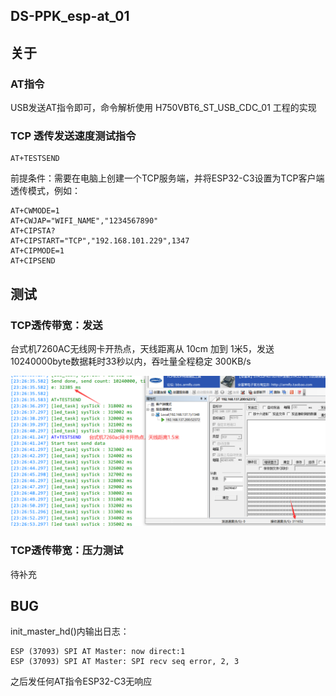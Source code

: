 ## DS-PPK_esp-at_01

## 关于

### AT指令

USB发送AT指令即可，命令解析使用 H750VBT6_ST_USB_CDC_01 工程的实现

###  TCP 透传发送速度测试指令

```
AT+TESTSEND
```

前提条件：需要在电脑上创建一个TCP服务端，并将ESP32-C3设置为TCP客户端透传模式，例如：

```
AT+CWMODE=1
AT+CWJAP="WIFI_NAME","1234567890"
AT+CIPSTA?
AT+CIPSTART="TCP","192.168.101.229",1347
AT+CIPMODE=1
AT+CIPSEND
```

## 测试

### TCP透传带宽：发送

台式机7260AC无线网卡开热点，天线距离从 10cm 加到 1米5，发送10240000byte数据耗时33秒以内，吞吐量全程稳定 300KB/s

![TCP透传吞吐量测试](Images/TCP透传吞吐量测试.png)

### TCP透传带宽：压力测试

待补充

## BUG

init_master_hd()内输出日志：

```
ESP (37093) SPI AT Master: now direct:1
ESP (37093) SPI AT Master: SPI recv seq error, 2, 3
```

之后发任何AT指令ESP32-C3无响应